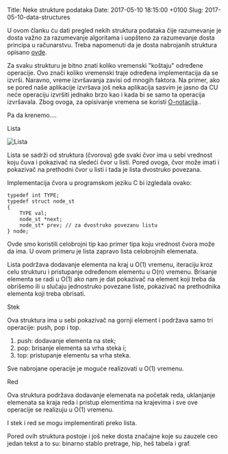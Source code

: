 Title: Neke strukture podataka
Date: 2017-05-10 18:15:00 +0100
Slug: 2017-05-10-data-structures


U ovom članku ću dati pregled nekih struktura podataka čije razumevanje je dosta važno za razumevanje algoritama i uopšteno za razumevanje dosta principa u računarstvu. Treba napomenuti da je dosta nabrojanih struktura opisano [ovde](https://github.com/fantastic001/alg-implementations).

Za svaku strukturu je bitno znati koliko vremenski "koštaju" određene operacije. Ovo znači koliko vremenski traje određena implementacija da se izvrši. Naravno, vreme izvršavanja zavisi od mnogih faktora. Na primer, ako se pored naše aplikacije izvršava još neka aplikacija sasvim je jasno da CU neće operaciju izvršiti jednako brzo kao i kada bi se samo ta operacija izvršavala. Zbog ovoga, za opisivanje vremena se koristi [O-notacija](https://en.wikipedia.org/wiki/Big_O_notation)..

Pa da krenemo....


Lista

![Lista](https://en.wikipedia.org/wiki/File:Doubly-linked-list.svg)

Lista se sadrži od struktura (čvorova) gde svaki čvor ima u sebi vrednost koju čuva i pokazivač na sledeći čvor u listi. Pored ovoga, čvor može imati i pokazivač na prethodni čvor u listi i tada je lista dvostruko povezana. 

Implementacija čvora u programskom jeziku C bi izgledala ovako: 

	typedef int TYPE;
	typedef struct node_st 
	{
		TYPE val; 
		node_st *next;
		node_st* prev; // za dvostruko povezanu listu 
	} node;

Ovde smo koristili celobrojni tip kao primer tipa koju vrednost čvora može da ima. U ovom primeru je lista zapravo lista celobrojnih elemenata.

Lista podržava dodavanje elementa na kraj u O(1) vremenu, iteraciju kroz celu strukturu i pristupanje određenom 
elementu u O(n) vremenu. Brisanje elementa se radi u O(1) ako nam je dat pokazivač na element koji treba da obrišemo
ili u slučaju jednostruko povezane liste, pokazivač na prethodnika elementa koji treba obrisati. 


Stek 

Ova struktura ima u sebi pokazivač na gornji element i podržava samo tri operacije: push, pop i top. 

1. push: dodavanje elementa na stek;
2. pop: brisanje elementa sa vrha steka i;
3. top: pristupanje elementu sa vrha steka.

Sve nabrojane operacije je moguće realizovati u O(1) vremenu. 

Red

Ova struktura podržava dodavanje elemenata na početak reda, uklanjanje elemenata sa kraja reda i pristup elementima na krajevima i sve ove operacije se realizuju u O(1) vremenu.

I stek i red se mogu implementirati preko lista. 

Pored ovih struktura postoje i još neke dosta značajne koje su zauzele ceo jedan tekst a to su: binarno stablo pretrage, hip, heš tabela i graf.

